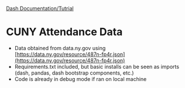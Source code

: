 [Dash Documentation/Tutrial](https://dash.plotly.com/)

# CUNY Attendance Data
- Data obtained from data.ny.gov using [https://data.ny.gov/resource/487n-fp4r.json](https://data.ny.gov/resource/487n-fp4r.json)
- Requirements.txt included, but basic installs can be seen as imports (dash, pandas, dash bootstrap components, etc.)
- Code is already in debug mode if ran on local machine


  
